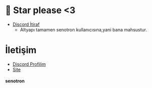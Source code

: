 # 🌟 Star please <3

 - [Discord İtiraf](https://github.com/senotron/itiraf-botu-v13)
      - Altyapı tamamen senotron  kullanıcısına,yani bana mahsustur.

# İletişim
* [Discord Profilim](https://discord.com/users/840158550495723530)
* [Site](https://senotron.vercel.app)



<h4>senotron</h4>
